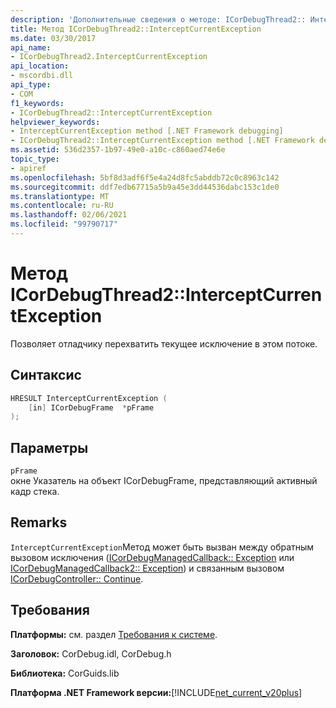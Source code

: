 ```yaml
---
description: 'Дополнительные сведения о методе: ICorDebugThread2:: Интерцепткуррентексцептион'
title: Метод ICorDebugThread2::InterceptCurrentException
ms.date: 03/30/2017
api_name:
- ICorDebugThread2.InterceptCurrentException
api_location:
- mscordbi.dll
api_type:
- COM
f1_keywords:
- ICorDebugThread2::InterceptCurrentException
helpviewer_keywords:
- InterceptCurrentException method [.NET Framework debugging]
- ICorDebugThread2::InterceptCurrentException method [.NET Framework debugging]
ms.assetid: 536d2357-1b97-49e0-a10c-c860aed74e6e
topic_type:
- apiref
ms.openlocfilehash: 5bf8d3adf6f5e4a24d8fc5abddb72c0c8963c142
ms.sourcegitcommit: ddf7edb67715a5b9a45e3dd44536dabc153c1de0
ms.translationtype: MT
ms.contentlocale: ru-RU
ms.lasthandoff: 02/06/2021
ms.locfileid: "99790717"
---
```

# <a name="icordebugthread2interceptcurrentexception-method"></a>Метод ICorDebugThread2::InterceptCurrentException

Позволяет отладчику перехватить текущее исключение в этом потоке.  
  
## <a name="syntax"></a>Синтаксис  
  
```cpp  
HRESULT InterceptCurrentException (  
    [in] ICorDebugFrame  *pFrame  
);  
```  
  
## <a name="parameters"></a>Параметры  

 `pFrame`  
 окне Указатель на объект ICorDebugFrame, представляющий активный кадр стека.  
  
## <a name="remarks"></a>Remarks  

 `InterceptCurrentException`Метод может быть вызван между обратным вызовом исключения ([ICorDebugManagedCallback:: Exception](icordebugmanagedcallback-exception-method.md) или [ICorDebugManagedCallback2:: Exception](icordebugmanagedcallback2-exception-method.md)) и связанным вызовом [ICorDebugController:: Continue](icordebugcontroller-continue-method.md).  
  
## <a name="requirements"></a>Требования  

 **Платформы:** см. раздел [Требования к системе](../../get-started/system-requirements.md).  
  
 **Заголовок:** CorDebug.idl, CorDebug.h  
  
 **Библиотека:** CorGuids.lib  
  
 **Платформа .NET Framework версии:**[!INCLUDE[net_current_v20plus](../../../../includes/net-current-v20plus-md.md)]
